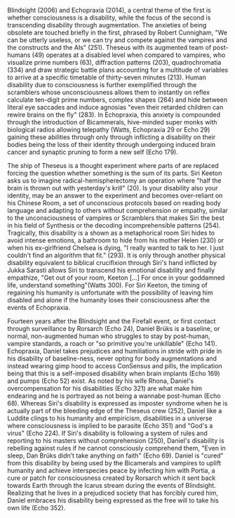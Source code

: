 Blindsight (2006) and Echopraxia (2014), a central theme of the first is whether consciousness is a disability, while the focus of the second is transcending disability through augmentation. The anxieties of being obsolete are touched briefly in the first, phrased by Robert Cunnigham, "We can be utterly useless, or we can try and compete against the vampires and the constructs and the AIs" (251). Theseus with its augmented team of post-humans (49) operates at a disabled level when compared to vampires, who visualize prime numbers (63), diffraction patterns (203), quadrochromatia (334) and draw strategic battle plans accounting for a multitude of variables to arrive at a specific timetable of thirty-seven minutes (213). Human disability due to consciousness is further exemplified through the scramblers whose unconsciousness allows them to instantly on reflex calculate ten-digit prime numbers, complex shapes (264) and hide between literal eye saccades and induce agnosias "even their retarded children can rewire brains on the fly" (283). In Echopraxia, this anxiety is compounded through the introduction of Bicammerals, hive-minded super monks with biological radios allowing telepathy (Watts, Echopraxia 29 or Echo 29) gaining these abilities through only through inflicting a disability on their bodies being the loss of their identity through undergoing induced brain cancer and synaptic pruning to form a new self (Echo 179).

The ship of Theseus is a thought experiment where parts of are replaced forcing the question whether something is the sum of its parts. Siri Keeton asks us to imagine radical-hemispherectomy an operation where "half the brain is thrown out with yesterday's krill" (20). Is your disability also your identity, may be an answer to the experiment    and becomes over-reliant on his Chinese Room, a set of unconscious protocols based on reading body language and adapting to others without comprehension or empathy, similar to the unconsciousness of vampires or Scramblers that makes Siri the best in his field of Synthesis or the decoding incomprehensible patterns (254). Tragically, this disability is a shown as a metaphorical room Siri hides to avoid intense emotions, a bathroom to hide from his mother Helen (230) or when his ex-girlfriend Chelsea is dying, "I really wanted to talk to her. I just couldn't find an algorithm that fit." (293). It is only through another physical disability equivalent to biblical crucifixion through Siri's hand inflicted by Jukka Sarasti allows Siri to transcend his emotional disability and finally empathize, "Get out of your room, Keeton [...] For once in your goddamned life, understand something"(Watts 300). For Siri Keeton, the timing of regaining his humanity is unfortunate with the possibility of leaving him disabled and alone if the humanity loses their consciousness after the events of Echopraxia.

Fourteen years after the Blindsight and the Firefall event, or first contact through surveillance by Rorsarch (Echo 24), Daniel Brüks is a baseline, or normal, non-augmented human who struggles to stay by post-human, vampire standards, a roach or "so primitive you're unkillable" (Echo 141). Echopraxia, Daniel takes prejudices and humiliations in stride with pride in his disability of baseline-ness, never opting for body augmentations and instead wearing gimp hood to access ConSensus and pills, the implication being that this is a self-imposed disability when brain implants (Echo 169) and pumps (Echo 52) exist. As noted by his wife Rhona, Daniel's overcompensation for his disabilities (Echo 321) are what make him endearing and he is portrayed as not being a wannabe post-human (Echo 68). Whereas Siri's disability is expressed as imposter syndrome when he is actually part of the bleeding edge of the Theseus crew (252), Daniel like a Luddite clings to his humanity and empiricism, disabilities in a universe where consciousness is implied to be parasite (Echo 351) and "God's a virus" (Echo 224). If Siri's disability is following a system of rules and reporting to his masters without comprehension (250), Daniel's disability is rebelling against rules if he cannot consciously comprehend them, "Even in sleep, Dan Brüks didn’t take anything on faith" (Echo 69). Daniel is "cured" from this disability by being used by the Bicamerals and vampires to uplift humanity and achieve interspecies peace by infecting him with Portia, a cure or patch for consciousness created by Rorsarch which it sent back towards Earth through the Icarus stream during the events of Blindsight. Realizing that he lives in a prejudiced society that has forcibly cured him, Daniel embraces his disability being expressed as the free will to take his own life (Echo 352).
